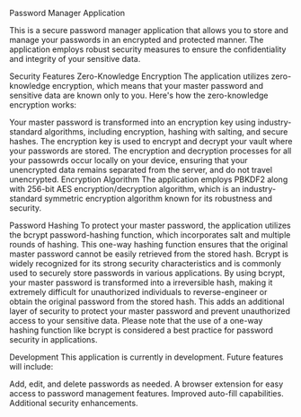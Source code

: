 Password Manager Application

This is a secure password manager application that allows you to store and manage your passwords in an encrypted and protected manner. The application employs robust security measures to ensure the confidentiality and integrity of your sensitive data.

Security Features
Zero-Knowledge Encryption
The application utilizes zero-knowledge encryption, which means that your master password and sensitive data are known only to you. Here's how the zero-knowledge encryption works:

Your master password is transformed into an encryption key using industry-standard algorithms, including encryption, hashing with salting, and secure hashes.
The encryption key is used to encrypt and decrypt your vault where your passwords are stored.
The encryption and decryption processes for all your passowrds occur locally on your device, ensuring that your unencrypted data remains separated from the server, and do not travel unencrypted.
Encryption Algorithm
The application employs PBKDF2 along with 256-bit AES encryption/decryption algorithm, which is an industry-standard symmetric encryption algorithm known for its robustness and security.

Password Hashing
To protect your master password, the application utilizes the bcrypt password-hashing function, which incorporates salt and multiple rounds of hashing. This one-way hashing function ensures that the original master password cannot be easily retrieved from the stored hash. Bcrypt is widely recognized for its strong security characteristics and is commonly used to securely store passwords in various applications.
By using bcrypt, your master password is transformed into a irreversible hash, making it extremely difficult for unauthorized individuals to reverse-engineer or obtain the original password from the stored hash. This adds an additional layer of security to protect your master password and prevent unauthorized access to your sensitive data.
Please note that the use of a one-way hashing function like bcrypt is considered a best practice for password security in applications.

Development
This application is currently in development. Future features will include:

Add, edit, and delete passwords as needed.
A browser extension for easy access to password management features.
Improved auto-fill capabilities.
Additional security enhancements.
